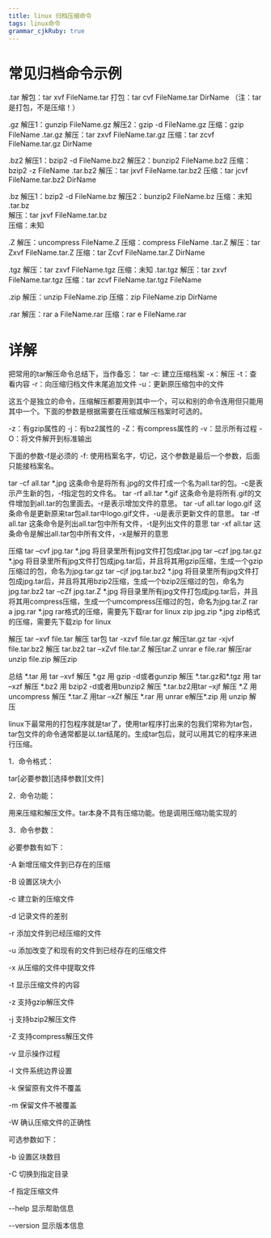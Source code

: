 ```yaml
---
title: linux 归档压缩命令 
tags: linux命令
grammar_cjkRuby: true
---
```

# 常见归档命令示例

.tar
解包：tar xvf FileName.tar
打包：tar cvf FileName.tar DirName
（注：tar是打包，不是压缩！）


.gz
解压1：gunzip FileName.gz
解压2：gzip -d FileName.gz
压缩：gzip FileName 
.tar.gz
解压：tar zxvf FileName.tar.gz
压缩：tar zcvf FileName.tar.gz DirName


.bz2
解压1：bzip2 -d FileName.bz2
解压2：bunzip2 FileName.bz2
压缩： bzip2 -z FileName
.tar.bz2
解压：tar jxvf FileName.tar.bz2 
压缩：tar jcvf FileName.tar.bz2 DirName


.bz
解压1：bzip2 -d FileName.bz 
解压2：bunzip2 FileName.bz
压缩：未知
.tar.bz  
解压：tar jxvf FileName.tar.bz  
压缩：未知


.Z
解压：uncompress FileName.Z
压缩：compress FileName
.tar.Z
解压：tar Zxvf FileName.tar.Z
压缩：tar Zcvf FileName.tar.Z DirName


.tgz
解压：tar zxvf FileName.tgz
压缩：未知
.tar.tgz
解压：tar zxvf FileName.tar.tgz
压缩：tar zcvf FileName.tar.tgz FileName


.zip
解压：unzip FileName.zip
压缩：zip FileName.zip DirName


.rar
解压：rar a FileName.rar
压缩：rar e FileName.rar

#  详解
把常用的tar解压命令总结下，当作备忘：
tar
-c: 建立压缩档案
-x：解压
-t：查看内容
-r：向压缩归档文件末尾追加文件
-u：更新原压缩包中的文件

这五个是独立的命令，压缩解压都要用到其中一个，可以和别的命令连用但只能用其中一个。下面的参数是根据需要在压缩或解压档案时可选的。

-z：有gzip属性的
-j：有bz2属性的
-Z：有compress属性的
-v：显示所有过程
-O：将文件解开到标准输出

下面的参数-f是必须的
-f: 使用档案名字，切记，这个参数是最后一个参数，后面只能接档案名。

tar -cf all.tar \*.jpg 
这条命令是将所有.jpg的文件打成一个名为all.tar的包。-c是表示产生新的包，-f指定包的文件名。
 tar -rf all.tar \*.gif 
这条命令是将所有.gif的文件增加到all.tar的包里面去。-r是表示增加文件的意思。
 tar -uf all.tar logo.gif 
这条命令是更新原来tar包all.tar中logo.gif文件，-u是表示更新文件的意思。
 tar -tf all.tar 
这条命令是列出all.tar包中所有文件，-t是列出文件的意思
 tar -xf all.tar 
这条命令是解出all.tar包中所有文件，-x是解开的意思


压缩
tar –cvf jpg.tar \*.jpg  将目录里所有jpg文件打包成tar.jpg
tar –czf jpg.tar.gz \*.jpg   将目录里所有jpg文件打包成jpg.tar后，并且将其用gzip压缩，生成一个gzip压缩过的包，命名为jpg.tar.gz
tar –cjf jpg.tar.bz2 \*.jpg 将目录里所有jpg文件打包成jpg.tar后，并且将其用bzip2压缩，生成一个bzip2压缩过的包，命名为jpg.tar.bz2
tar –cZf jpg.tar.Z \*.jpg   将目录里所有jpg文件打包成jpg.tar后，并且将其用compress压缩，生成一个umcompress压缩过的包，命名为jpg.tar.Z
rar a jpg.rar \*.jpg rar格式的压缩，需要先下载rar for linux
zip jpg.zip \*.jpg   zip格式的压缩，需要先下载zip for linux 

解压
tar –xvf file.tar  解压 tar包
tar -xzvf file.tar.gz 解压tar.gz
tar -xjvf file.tar.bz2   解压 tar.bz2
tar –xZvf file.tar.Z   解压tar.Z
unrar e file.rar 解压rar
unzip file.zip 解压zip

总结
\*.tar 用 tar –xvf 解压
\*.gz 用 gzip -d或者gunzip 解压
\*.tar.gz和*.tgz 用 tar –xzf 解压
\*.bz2 用 bzip2 -d或者用bunzip2 解压
\*.tar.bz2用tar –xjf 解压
\*.Z 用 uncompress 解压
\*.tar.Z 用tar –xZf 解压
\*.rar 用 unrar e解压*.zip 用 unzip 解压
 
linux下最常用的打包程序就是tar了，使用tar程序打出来的包我们常称为tar包，tar包文件的命令通常都是以.tar结尾的。生成tar包后，就可以用其它的程序来进行压缩。

1．命令格式：

tar[必要参数][选择参数][文件] 

2．命令功能：

用来压缩和解压文件。tar本身不具有压缩功能。他是调用压缩功能实现的 

3．命令参数：

必要参数有如下：

-A 新增压缩文件到已存在的压缩

-B 设置区块大小

-c 建立新的压缩文件

-d 记录文件的差别

-r 添加文件到已经压缩的文件

-u 添加改变了和现有的文件到已经存在的压缩文件

-x 从压缩的文件中提取文件

-t 显示压缩文件的内容

-z 支持gzip解压文件

-j 支持bzip2解压文件

-Z 支持compress解压文件

-v 显示操作过程

-l 文件系统边界设置

-k 保留原有文件不覆盖

-m 保留文件不被覆盖

-W 确认压缩文件的正确性

可选参数如下：

-b 设置区块数目

-C 切换到指定目录

-f 指定压缩文件

--help 显示帮助信息

--version 显示版本信息